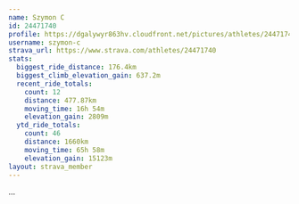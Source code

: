 ```yaml
---
name: Szymon C
id: 24471740
profile: https://dgalywyr863hv.cloudfront.net/pictures/athletes/24471740/7213253/2/large.jpg
username: szymon-c
strava_url: https://www.strava.com/athletes/24471740
stats:
  biggest_ride_distance: 176.4km
  biggest_climb_elevation_gain: 637.2m
  recent_ride_totals:
    count: 12
    distance: 477.87km
    moving_time: 16h 54m
    elevation_gain: 2809m
  ytd_ride_totals:
    count: 46
    distance: 1660km
    moving_time: 65h 58m
    elevation_gain: 15123m
layout: strava_member
--- 
```

...
